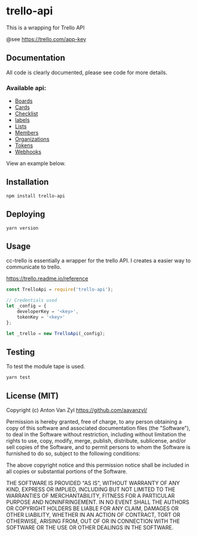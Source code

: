 # trello-api

This is a wrapping for Trello API

@see https://trello.com/app-key

## Documentation
All code is clearly documented, please see code for more details.
### Available api:
*  [Boards](./src/main/cc-trello-boards.js)
*  [Cards](./src/main/cc-trello-boards.js)
*  [Checklist](./src/main/cc-trello-boards.js)
*  [labels](./src/main/cc-trello-boards.js)
*  [Lists](./src/main/cc-trello-boards.js)
*  [Members](./src/main/cc-trello-boards.js)
*  [Organizations](./src/main/cc-trello-boards.js)
*  [Tokens](./src/main/cc-trello-boards.js)
*  [Webhooks](./src/main/cc-trello-boards.js)


View an example below.

## Installation

```
npm install trello-api
```

## Deploying

```
yarn version
```

## Usage

cc-trello is essentially a wrapper for the trello API. I creates a easier way to communicate to trello.

https://trello.readme.io/reference


```js
const TrelloApi = require('trello-api');

// Credentials used
let _config = {
    developerKey = '<key>',
    tokenKey = '<key>'
};

let _trello = new TrelloApi(_config);
```

## Testing

To test the module tape is used.

```
yarn test
```


## License (MIT)

Copyright (c) Anton Van Zyl <https://github.com/aavanzyl/>

Permission is hereby granted, free of charge, to any person obtaining a copy
of this software and associated documentation files (the "Software"), to deal
in the Software without restriction, including without limitation the rights
to use, copy, modify, merge, publish, distribute, sublicense, and/or sell
copies of the Software, and to permit persons to whom the Software is
furnished to do so, subject to the following conditions:

The above copyright notice and this permission notice shall be included in
all copies or substantial portions of the Software.

THE SOFTWARE IS PROVIDED "AS IS", WITHOUT WARRANTY OF ANY KIND, EXPRESS OR
IMPLIED, INCLUDING BUT NOT LIMITED TO THE WARRANTIES OF MERCHANTABILITY,
FITNESS FOR A PARTICULAR PURPOSE AND NONINFRINGEMENT. IN NO EVENT SHALL THE
AUTHORS OR COPYRIGHT HOLDERS BE LIABLE FOR ANY CLAIM, DAMAGES OR OTHER
LIABILITY, WHETHER IN AN ACTION OF CONTRACT, TORT OR OTHERWISE, ARISING FROM,
OUT OF OR IN CONNECTION WITH THE SOFTWARE OR THE USE OR OTHER DEALINGS IN
THE SOFTWARE.
